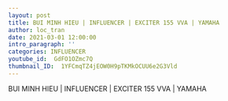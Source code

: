 ```yaml
---
layout: post
title: BUI MINH HIEU | INFLUENCER | EXCITER 155 VVA | YAMAHA
author: loc_tran
date: 2021-03-01 12:00:00
intro_paragraph: ''
categories: INFLUENCER
youtube_id:  GdFO1OZmc7Q
thumbnail_ID:  1YFCmqTZ4jEOW0H9pTKMkOCUU6e2G3Vld
---
```

BUI MINH HIEU | INFLUENCER | EXCITER 155 VVA | YAMAHA
